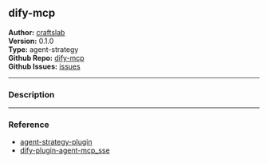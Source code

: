 ## dify-mcp

**Author:** [craftslab](https://github.com/craftslab)  
**Version:** 0.1.0  
**Type:** agent-strategy  
**Github Repo:** [dify-mcp](https://github.com/ai-mcpx/dify-mcp)  
**Github Issues:** [issues](https://github.com/ai-mcpx/dify-mcp/issues)  


---


### Description


---


### Reference

- [agent-strategy-plugin](https://docs.dify.ai/plugins/quick-start/develop-plugins/agent-strategy-plugin)
- [dify-plugin-agent-mcp_sse](https://github.com/junjiem/dify-plugin-agent-mcp_sse)
